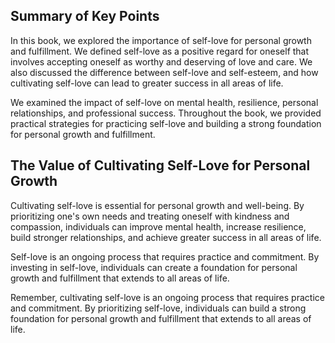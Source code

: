 
Summary of Key Points
---------------------

In this book, we explored the importance of self-love for personal growth and fulfillment. We defined self-love as a positive regard for oneself that involves accepting oneself as worthy and deserving of love and care. We also discussed the difference between self-love and self-esteem, and how cultivating self-love can lead to greater success in all areas of life.

We examined the impact of self-love on mental health, resilience, personal relationships, and professional success. Throughout the book, we provided practical strategies for practicing self-love and building a strong foundation for personal growth and fulfillment.

The Value of Cultivating Self-Love for Personal Growth
------------------------------------------------------

Cultivating self-love is essential for personal growth and well-being. By prioritizing one's own needs and treating oneself with kindness and compassion, individuals can improve mental health, increase resilience, build stronger relationships, and achieve greater success in all areas of life.

Self-love is an ongoing process that requires practice and commitment. By investing in self-love, individuals can create a foundation for personal growth and fulfillment that extends to all areas of life.

Remember, cultivating self-love is an ongoing process that requires practice and commitment. By prioritizing self-love, individuals can build a strong foundation for personal growth and fulfillment that extends to all areas of life.
